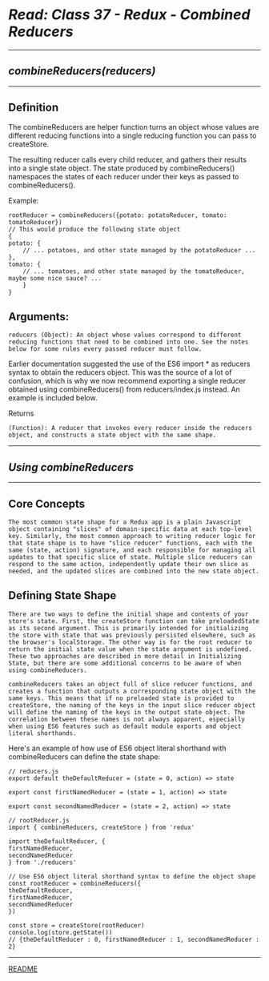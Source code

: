 # ***Read: Class 37 - Redux - Combined Reducers***

***

## ***combineReducers(reducers)***

***

## **Definition**

The combineReducers are helper function turns an object whose values are different reducing functions into a single reducing function you can pass to createStore.

The resulting reducer calls every child reducer, and gathers their results into a single state object. The state produced by combineReducers() namespaces the states of each reducer under their keys as passed to combineReducers().

Example:

    rootReducer = combineReducers({potato: potatoReducer, tomato: tomatoReducer})
    // This would produce the following state object
    {
    potato: {
        // ... potatoes, and other state managed by the potatoReducer ...
    },
    tomato: {
        // ... tomatoes, and other state managed by the tomatoReducer, maybe some nice sauce? ...
        }
    }

## **Arguments:**

    reducers (Object): An object whose values correspond to different reducing functions that need to be combined into one. See the notes below for some rules every passed reducer must follow.

Earlier documentation suggested the use of the ES6 import * as reducers syntax to obtain the reducers object. This was the source of a lot of confusion, which is why we now recommend exporting a single reducer obtained using combineReducers() from reducers/index.js instead. An example is included below.

Returns

    (Function): A reducer that invokes every reducer inside the reducers object, and constructs a state object with the same shape.

***

## ***Using combineReducers***

***

## **Core Concepts**

    The most common state shape for a Redux app is a plain Javascript object containing "slices" of domain-specific data at each top-level key. Similarly, the most common approach to writing reducer logic for that state shape is to have "slice reducer" functions, each with the same (state, action) signature, and each responsible for managing all updates to that specific slice of state. Multiple slice reducers can respond to the same action, independently update their own slice as needed, and the updated slices are combined into the new state object.

## **Defining State Shape**

    There are two ways to define the initial shape and contents of your store's state. First, the createStore function can take preloadedState as its second argument. This is primarily intended for initializing the store with state that was previously persisted elsewhere, such as the browser's localStorage. The other way is for the root reducer to return the initial state value when the state argument is undefined. These two approaches are described in more detail in Initializing State, but there are some additional concerns to be aware of when using combineReducers.

    combineReducers takes an object full of slice reducer functions, and creates a function that outputs a corresponding state object with the same keys. This means that if no preloaded state is provided to createStore, the naming of the keys in the input slice reducer object will define the naming of the keys in the output state object. The correlation between these names is not always apparent, especially when using ES6 features such as default module exports and object literal shorthands.

Here's an example of how use of ES6 object literal shorthand with combineReducers can define the state shape:

    // reducers.js
    export default theDefaultReducer = (state = 0, action) => state

    export const firstNamedReducer = (state = 1, action) => state

    export const secondNamedReducer = (state = 2, action) => state

    // rootReducer.js
    import { combineReducers, createStore } from 'redux'

    import theDefaultReducer, {
    firstNamedReducer,
    secondNamedReducer
    } from './reducers'

    // Use ES6 object literal shorthand syntax to define the object shape
    const rootReducer = combineReducers({
    theDefaultReducer,
    firstNamedReducer,
    secondNamedReducer
    })

    const store = createStore(rootReducer)
    console.log(store.getState())
    // {theDefaultReducer : 0, firstNamedReducer : 1, secondNamedReducer : 2}

***

[README](README.md)
